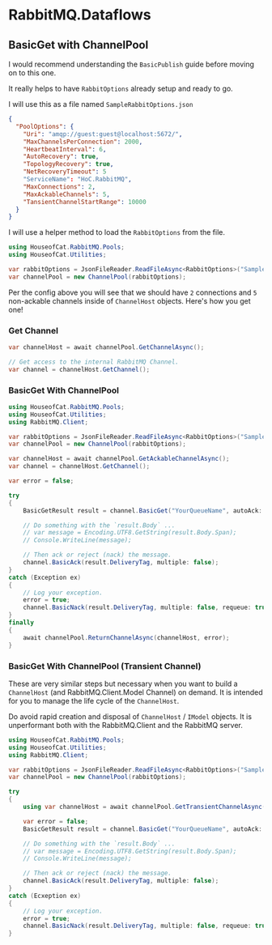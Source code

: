 ﻿# RabbitMQ.Dataflows
## BasicGet with ChannelPool

I would recommend understanding the `BasicPublish` guide before moving on to this one.

It really helps to have `RabbitOptions` already setup and ready to go.

I will use this as a file named `SampleRabbitOptions.json`

```json
{
  "PoolOptions": {
    "Uri": "amqp://guest:guest@localhost:5672/",
    "MaxChannelsPerConnection": 2000,
    "HeartbeatInterval": 6,
    "AutoRecovery": true,
    "TopologyRecovery": true,
    "NetRecoveryTimeout": 5
    "ServiceName": "HoC.RabbitMQ",
    "MaxConnections": 2,
    "MaxAckableChannels": 5,
    "TansientChannelStartRange": 10000
  }
}
```

I will use a helper method to load the `RabbitOptions` from the file.

```csharp
using HouseofCat.RabbitMQ.Pools;
using HouseofCat.Utilities;

var rabbitOptions = JsonFileReader.ReadFileAsync<RabbitOptions>("SampleRabbitOptions.json");
var channelPool = new ChannelPool(rabbitOptions);
```

Per the config above you will see that we should have `2` connections and `5` non-ackable
channels inside of `ChannelHost` objects. Here's how you get one!

### Get Channel
```csharp
var channelHost = await channelPool.GetChannelAsync();

// Get access to the internal RabbitMQ Channel. 
var channel = channelHost.GetChannel();
```

### BasicGet With ChannelPool
```csharp
using HouseofCat.RabbitMQ.Pools;
using HouseofCat.Utilities;
using RabbitMQ.Client;

var rabbitOptions = JsonFileReader.ReadFileAsync<RabbitOptions>("SampleRabbitOptions.json");
var channelPool = new ChannelPool(rabbitOptions);

var channelHost = await channelPool.GetAckableChannelAsync();
var channel = channelHost.GetChannel();

var error = false;

try
{
	BasicGetResult result = channel.BasicGet("YourQueueName", autoAck: false);

	// Do something with the `result.Body` ...
    // var message = Encoding.UTF8.GetString(result.Body.Span);
    // Console.WriteLine(message);

	// Then ack or reject (nack) the message.
	channel.BasicAck(result.DeliveryTag, multiple: false);
}
catch (Exception ex)
{
	// Log your exception.
    error = true;
    channel.BasicNack(result.DeliveryTag, multiple: false, requeue: true);
}
finally
{
	await channelPool.ReturnChannelAsync(channelHost, error);
}
```

### BasicGet With ChannelPool (Transient Channel)
These are very similar steps but necessary when you want to build a `ChannelHost` (and RabbitMQ.Client.Model Channel) on demand. It is intended for you
to manage the life cycle of the `ChannelHost`.

Do avoid rapid creation and disposal of `ChannelHost` / `IModel` objects. It is unperformant both with the RabbitMQ.Client and the RabbitMQ server.

```csharp
using HouseofCat.RabbitMQ.Pools;
using HouseofCat.Utilities;
using RabbitMQ.Client;

var rabbitOptions = JsonFileReader.ReadFileAsync<RabbitOptions>("SampleRabbitOptions.json");
var channelPool = new ChannelPool(rabbitOptions);

try
{
    using var channelHost = await channelPool.GetTransientChannelAsync(true);

    var error = false;
	BasicGetResult result = channel.BasicGet("YourQueueName", autoAck: false);

	// Do something with the `result.Body` ...
    // var message = Encoding.UTF8.GetString(result.Body.Span);
    // Console.WriteLine(message);

	// Then ack or reject (nack) the message.
	channel.BasicAck(result.DeliveryTag, multiple: false);
}
catch (Ecxeption ex)
{
	// Log your exception.
    error = true;
    channel.BasicNack(result.DeliveryTag, multiple: false, requeue: true);
}
```
